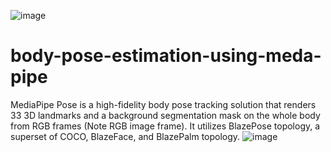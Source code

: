 ![image](https://user-images.githubusercontent.com/111382092/197697594-ef802f99-9289-4d1d-9c79-f58463a6ffcc.png)
# body-pose-estimation-using-meda-pipe
MediaPipe Pose is a high-fidelity body pose tracking solution that renders 33 3D landmarks and a background segmentation mask on the whole body from RGB frames (Note RGB image frame). It utilizes BlazePose topology, a superset of COCO, BlazeFace, and BlazePalm topology.
![image](https://user-images.githubusercontent.com/111382092/197697427-ff6ef0ac-f23f-4b45-a3af-7a655352151d.png)
